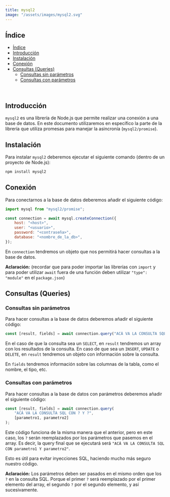 ```yaml
---
title: mysql2
image: "/assets/images/mysql2.svg"
---
```


## Índice

- [Índice](#índice)
- [Introducción](#introducción)
- [Instalación](#instalación)
- [Conexión](#conexión)
- [Consultas (Queries)](#consultas-queries)
  - [Consultas sin parámetros](#consultas-sin-parámetros)
  - [Consultas con parámetros](#consultas-con-parámetros)

<br>

## Introducción

`mysql2` es una librería de Node.js que permite realizar una conexión a una base de datos. En este documento utilizaremos en específico la parte de la librería que utiliza promesas para manejar la asincronía (`mysql2/promise`).

## Instalación

Para instalar `mysql2` deberemos ejecutar el siguiente comando (dentro de un proyecto de Node.js):

```bash
npm install mysql2
```

## Conexión

Para conectarnos a la base de datos deberemos añadir el siguiente código:

```js
import mysql from "mysql2/promise";

const connection = await mysql.createConnection({
    host: "<host>",
    user: "<usuario>",
    password: "<contraseña>",
    database: "<nombre_de_la_db>",
});
```

En `connection` tendremos un objeto que nos permitirá hacer consultas a la base de datos.

**Aclaración:** (recordar que para poder importar las librerías con `import` y para poder utilizar `await` fuera de una función deben utilizar `"type": "module"` en el `package.json`)

## Consultas (Queries)

### Consultas sin parámetros

Para hacer consultas a la base de datos deberemos añadir el siguiente código:

```js
const [result, fields] = await connection.query("ACÁ VA LA CONSULTA SQL");
```

En el caso de que la consulta sea un `SELECT`, en `result` tendremos un array con los resultados de la consulta. En caso de que sea un `INSERT`, `UPDATE` o `DELETE`, en `result` tendremos un objeto con información sobre la consulta.

En `fields` tendremos información sobre las columnas de la tabla, como el nombre, el tipo, etc.

### Consultas con parámetros

Para hacer consultas a la base de datos con parámetros deberemos añadir el siguiente código:

```js
const [result, fields] = await connection.query(
    "ACÁ VA LA CONSULTA SQL CON ? Y ?",
    [parametro1, parametro2]
);
```

Este código funciona de la misma manera que el anterior, pero en este caso, los `?` serán reemplazados por los parámetros que pasemos en el array. Es decir, la query final que se ejecutará será `"ACÁ VA LA CONSULTA SQL CON parametro1 Y parametro2"`.

Esto es útil para evitar inyecciones SQL, haciendo mucho más seguro nuestro código.

**Aclaración:** Los parámetros deben ser pasados en el mismo orden que los `?` en la consulta SQL. Porque el primer `?` será reemplazado por el primer elemento del array, el segundo `?` por el segundo elemento, y así sucesivamente.
